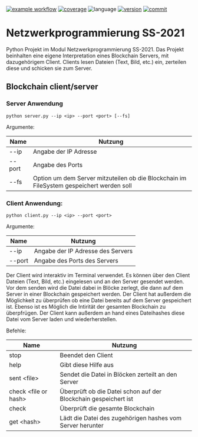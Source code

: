 
<a href="https://github.com/lukeboxwalker/networks-2021/actions">![example workflow](https://github.com/lukeboxwalker/networks-2021/actions/workflows/main.yml/badge.svg)</a>
<a href="https://app.codecov.io/gh/lukeboxwalker/networks-2021">![coverage](https://img.shields.io/codecov/c/github/lukeboxwalker/networks-2021)</a>
![language](https://img.shields.io/github/languages/top/lukeboxwalker/networks-2021)
<a href="https://www.python.org/downloads/release/python-370/">![version](https://img.shields.io/badge/python-v3.7-blue)</a>
<a href="https://github.com/lukeboxwalker/networks-2021/commits/master">![commit](https://img.shields.io/github/last-commit/lukeboxwalker/networks-2021)</a>


# Netzwerkprogrammierung SS-2021
Python Projekt im Modul Netzwerkprogrammierung SS-2021. Das Projekt beinhalten eine eigene 
Interpretation eines Blockchain Servers, mit dazugehörigem Client. Clients lesen Dateien 
(Text, Bild, etc.) ein, zerteilen diese und schicken sie zum Server.

## Blockchain client/server

### Server Anwendung
```
python server.py --ip <ip> --port <port> [--fs]
```
Argumente:

| Name  | Nutzung |
|---	|---	|
| --ip | Angabe der IP Adresse |
| --port | Angabe des Ports| 
| --fs | Option um dem Server mitzuteilen ob die Blockchain im FileSystem gespeichert werden soll| 

### Client Anwendung:
```
python client.py --ip <ip> --port <port>
```
Argumente:

| Name  | Nutzung |
|---	|---	|
| --ip | Angabe der IP Adresse des Servers |
| --port | Angabe des Ports des Servers | 

Der Client wird interaktiv im Terminal verwendet. Es können über den Client Dateien (Text, Bild, etc.)
eingelesen und an den Server gesendet werden. Vor dem senden wird die Datei dabei in Blöcke 
zerlegt, die dann auf dem Server in einer Blockchain gespeichert werden. Der Client hat außerdem die
Möglichkeit zu überprüfen ob eine Datei bereits auf dem Server gespeichert ist. Ebenso ist es Möglich 
die Intirität der gesamten Blockchain zu überpfrügen. Der Client kann außerdem an hand eines Dateihashes
diese Datei vom Server laden und wiederherstellen.

Befehle:

| Name  | Nutzung |
|---	|---	|
| stop | Beendet den Client |
| help | Gibt diese Hilfe aus |
| sent \<file> | Sendet die Datei in Blöcken zerteilt an den Server |
| check \<file or hash> | Überprüft ob die Datei schon auf der Blockchain gespeichert ist | 
| check | Überprüft die gesamte Blockchain |
| get \<hash> | Lädt die Datei des zugehörigen hashes vom Server herunter |

